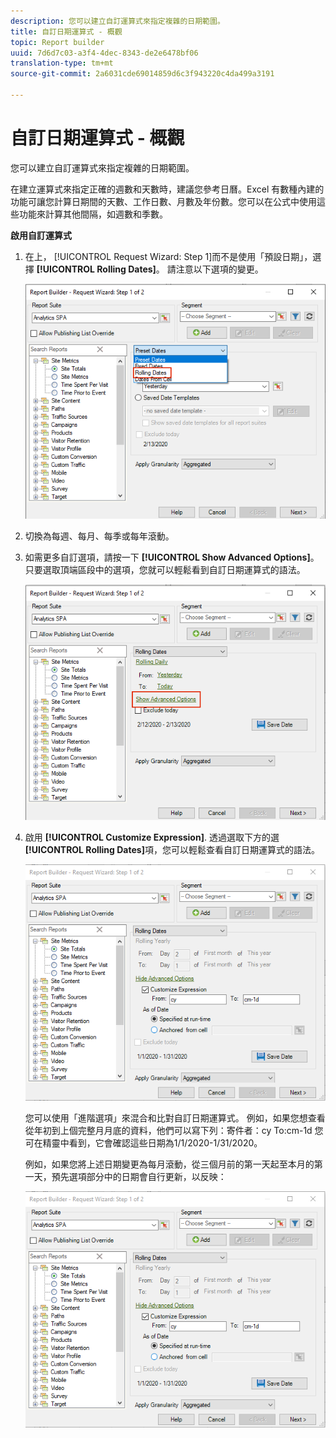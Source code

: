 ```yaml
---
description: 您可以建立自訂運算式來指定複雜的日期範圍。
title: 自訂日期運算式 - 概觀
topic: Report builder
uuid: 7d6d7c03-a3f4-4dec-8343-de2e6478bf06
translation-type: tm+mt
source-git-commit: 2a6031cde69014859d6c3f943220c4da499a3191

---
```



# 自訂日期運算式 - 概觀

您可以建立自訂運算式來指定複雜的日期範圍。

在建立運算式來指定正確的週數和天數時，建議您參考日曆。Excel 有數種內建的功能可讓您計算日期間的天數、工作日數、月數及年份數。您可以在公式中使用這些功能來計算其他間隔，如週數和季數。

**啟用自訂運算式**

1. 在上， [!UICONTROL Request Wizard: Step 1]而不是使用「預設日期」，選擇 **[!UICONTROL Rolling Dates]**。 請注意以下選項的變更。

   ![](assets/rolldates1.png)

1. 切換為每週、每月、每季或每年滾動。
1. 如需更多自訂選項，請按一下 **[!UICONTROL Show Advanced Options]**。 只要選取頂端區段中的選項，您就可以輕鬆看到自訂日期運算式的語法。

   ![](assets/rolldates2.png)

1. 啟用 **[!UICONTROL Customize Expression]**. 透過選取下方的選 **[!UICONTROL Rolling Dates]**&#x200B;項，您可以輕鬆查看自訂日期運算式的語法。

   ![](assets/rolldates5.png)

   您可以使用「進階選項」來混合和比對自訂日期運算式。 例如，如果您想查看從年初到上個完整月月底的資料，他們可以寫下列：寄件者：cy To:cm-1d 您可在精靈中看到，它會確認這些日期為1/1/2020-1/31/2020。

   例如，如果您將上述日期變更為每月滾動，從三個月前的第一天起至本月的第一天，預先選項部分中的日期會自行更新，以反映：

   ![](assets/rolldates5.png)

